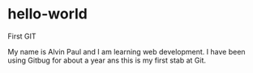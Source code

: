 # hello-world
First GIT 

My name is Alvin Paul and I am learning web development. I have been using Gitbug for about a year ans this is my first stab at Git.
